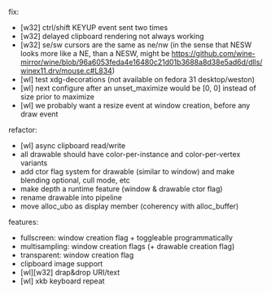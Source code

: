 fix:
- [w32] ctrl/shift KEYUP event sent two times
- [w32] delayed clipboard rendering not always working
- [w32] se/sw cursors are the same as ne/nw (in the sense that NESW looks more like a NE, than a NESW, might be https://github.com/wine-mirror/wine/blob/96a6053feda4e16480c21d01b3688a8d38e5ad6d/dlls/winex11.drv/mouse.c#L834)
- [wl] test xdg-decorations (not available on fedora 31 desktop/weston)
- [wl] next configure after an unset_maximize would be [0, 0] instead of size prior to maximize
- [wl] we probably want a resize event at window creation, before any draw event

refactor:
- [wl] async clipboard read/write
- all drawable should have color-per-instance and color-per-vertex variants
- add ctor flag system for drawable (similar to window) and make blending optional, cull mode, etc
- make depth a runtime feature (window & drawable ctor flag)
- rename drawable into pipeline
- move alloc_ubo as display member (coherency with alloc_buffer) 

features:
- fullscreen: window creation flag + toggleable programmatically
- multisampling: window creation flags (+ drawable creation flag)
- transparent: window creation flag
- clipboard image support
- [wl][w32] drap&drop URI/text
- [wl] xkb keyboard repeat
